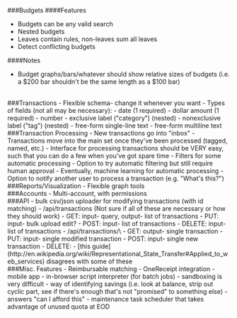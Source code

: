 ###Budgets
####Features
- Budgets can be any valid search
- Nested budgets
 - Leaves contain rules, non-leaves sum all leaves
- Detect conflicting budgets

####Notes
- Budget graphs/bars/whatever should show relative sizes of budgets (i.e. a $200 bar shouldn't be the same length as a $100 bar)

<br>
###Transactions
- Flexible schema- change it whenever you want
- Types of fields (not all may be necessary):
 - date (1 required)
 - dollar amount (1 required)
 - number
 - exclusive label ("category") (nested)
 - nonexclusive label ("tag") (nested)
 - free-form single-line text
 - free-form multiline text

<br>
###Transaction Processing
- New transactions go into "inbox"
- Transactions move into the main set once they've been processed (tagged, named, etc.)
 - Interface for processing transactions should be VERY easy, such that you can do a few when you've got spare time
- Filters for some automatic processing
 - Option to try automatic filtering but still require human approval
- Eventually, machine learning for automatic processing
- Option to notify another user to process a transaction (e.g. "What's this?")

<br>
###Reports/Visualization
- Flexible graph tools

<br>
###Accounts
- Multi-account, with permissions

<br>
###API
- bulk csv/json uploader for modifying transactions (with id matching)
- /api/transactions (Not sure if all of these are necessary or how they should work)
 - GET: input- query, output- list of transactions
 - PUT: input- bulk upload edit?
 - POST: input- list of transactions
 - DELETE: input- list of transactions
- /api/transactions/\<transaction-id\>
 - GET: output- single transaction
 - PUT: input- single modified transaction
 - POST: input- single new transaction
 - DELETE:
- [this guide](http://en.wikipedia.org/wiki/Representational_State_Transfer#Applied_to_web_services) disagrees with some of these

<br>
###Misc. Features
- Reimbursable matching
- OneReceipt integration
- mobile app
- in-browser script interpreter (for batch jobs)
 - sandboxing is very difficult
- way of identifying savings (i.e. look at balance, strip out cyclic part, see if there's enough that's not "promised" to something else) - answers "can I afford this"
- maintenance task scheduler that takes advantage of unused quota at EOD
